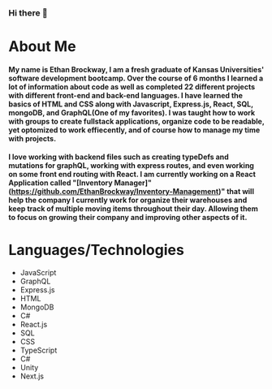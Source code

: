 ### Hi there 👋

# About Me

####  My name is Ethan Brockway, I am a fresh graduate of Kansas Universities' software development bootcamp. Over the course of 6 months I learned a lot of information about code as well as completed 22 different projects with different front-end and back-end languages. I have learned the basics of HTML and CSS along with Javascript, Express.js, React, SQL, mongoDB, and GraphQL(One of my favorites). I was taught how to work with groups to create fullstack applications, organize code to be readable, yet optomized to work effiecently, and of course how to manage my time with projects. 

####  I love working with backend files such as creating typeDefs and mutations for graphQL, working with express routes, and even working on some front end routing with React. I am currently working on a React Application called "[Inventory Manager]"(https://github.com/EthanBrockway/Inventory-Management)" that will help the company I currently work for organize their warehouses and keep track of multiple moving items throughout their day. Allowing them to focus on growing their company and improving other aspects of it.

# Languages/Technologies 


* JavaScript
* GraphQL
* Express.js
* HTML
* MongoDB
* C#
* React.js
* SQL
* CSS
* TypeScript
* C#
* Unity
* Next.js
  

